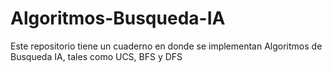 # Algoritmos-Busqueda-IA
Este repositorio tiene un cuaderno en donde se implementan Algoritmos de Busqueda IA, tales como UCS, BFS y DFS
